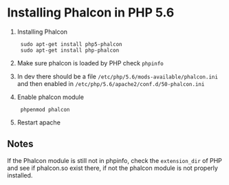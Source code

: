 # Installing Phalcon in PHP 5.6

1. Installing Phalcon 
    
        sudo apt-get install php5-phalcon 
        sudo apt-get install php-phalcon 

2. Make sure phalcon is loaded by PHP check `phpinfo`
3. In dev there should be a file `/etc/php/5.6/mods-available/phalcon.ini` and then enabled in `/etc/php/5.6/apache2/conf.d/50-phalcon.ini`

4. Enable phalcon module 

        phpenmod phalcon 

5. Restart apache 

## Notes
If the Phalcon module is still not in phpinfo, check the `extension_dir` of PHP and see if phalcon.so exist there, if not the phalcon module is not properly installed. 